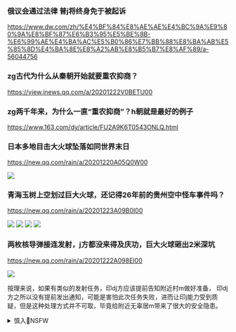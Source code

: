 ### 俄议会通过法律 普j将终身免于被起诉
https://www.dw.com/zh/%E4%BF%84%E8%AE%AE%E4%BC%9A%E9%80%9A%E8%BF%87%E6%B3%95%E5%BE%8B-%E6%99%AE%E4%BA%AC%E5%B0%86%E7%BB%88%E8%BA%AB%E5%85%8D%E4%BA%8E%E8%A2%AB%E8%B5%B7%E8%AF%89/a-56044756

### zg古代为什么从秦朝开始就要重农抑商？
https://view.inews.qq.com/a/20201222V0BETU00

### zg两千年来，为什么一直“重农抑商”？h朝就是最好的例子
https://www.163.com/dy/article/FU2A9K6T0543ONLQ.html

### 日本多地目击大火球坠落如同世界末日
https://new.qq.com/rain/a/20201220A05Q0W00

<img src="https://inews.gtimg.com/newsapp_bt/0/12934195050/">

### 青海玉树上空划过巨大火球，还记得26年前的贵州空中怪车事件吗？
https://new.qq.com/rain/a/20201223A09B0I00

<img src="https://inews.gtimg.com/newsapp_match/0/12947510833/">

<img src="https://inews.gtimg.com/newsapp_match/0/12947510828/">

<img src="https://inews.gtimg.com/newsapp_bt/0/12947510814/">

<img src="https://inews.gtimg.com/newsapp_bt/0/12947510816/">

### 两枚核导弹接连发射，j方都没来得及庆功，巨大火球砸出2米深坑
https://new.qq.com/rain/a/20201222A098EI00

<img src="https://inews.gtimg.com/newsapp_bt/0/12942970768/">

按理来说，如果有类似的发射任务，印dj方应该提前告知附近村m做好准备，
印dj方之所以没有提前发出通知，可能是害怕此次任务失败，进而让印j能力受到质疑，但是这种处理方式并不可取，毕竟给附近无辜居m带来了很大的安全隐患。

<details><summary>慎入🔞NSFW</summary>

Not Safe For Work
<img src="https://upload.wikimedia.org/wikipedia/commons/thumb/d/d3/Biohazard_Symbol_Specification.png/210px-Biohazard_Symbol_Specification.png">

<details><summary><b>风险自理Use At Your Own Risk🈲</summary>

### 二大爷｜认贼作父：g人为什么喜欢歌颂秦朝？
https://2newcenturynet.blogspot.com/2020/12/blog-post_334.html

我没有看过《大秦赋》，当然也不打算看——那张秦王抱着孩子站在qz中的剧照就已经告诉我这剧是什么套路。如果编剧再称职一点的话，还应该安排一个秦王深入百x家中促膝谈心，揭揭锅盖的细节。

鲁仲连说了这么一段话："彼秦者，弃礼义而上首功之国也，权使其士，虏使其民。彼即肆然而为帝，过而为政于天下，则连有蹈东海而死耳，吾不忍为之民也。"
这句话翻译成白话就是：秦国是一个不讲仁义专事杀伐的野蛮g家，以q术驾驭臣下，视百x如奴隶。如果让秦国统一称了帝，把秦制推广到天下，那么我鲁仲连就算是跳东海自杀，也绝不会苟且做它的顺m。

实际上《战国策》里面关于"虎狼之邦""天下苦秦久矣""不乐为秦民"之类的表述数不胜数。改变中国历史走向的长平之战，根本起因就是被韩国割让给秦国的上党郡百姓，宁可降赵也不愿意降秦，史记中的原话是"秦已拔上党，上党民不乐为秦而归赵……天下不乐为秦民之日久矣

蒙古人不事生产、专事杀伐，铁蹄横扫全世界，无人能敌。这种情况下，比蒙古人更为文明的国家一个接一个的倒下，包括令人惋惜的南宋。但这绝不说明，蒙古人的统一代表了历史前进的方向。相反，在火药、大炮、火器这类的热兵器发明之后，蒙古帝国很快就被扫进了历史的垃圾堆。
与此类似的还有盛极一时的阿拉伯帝国、奥斯曼帝国等。如今他们的后裔都龟缩在祖先的荣光中，再也起不来。

受害者拼命为加害者唱赞歌，这是比受害本身更可悲的人类惨剧。就像苏联大清洗时代，很多人被拖上刑场的时候，还不忘记高呼"斯大林万岁"一样。如果两千年后我们的觉悟都还没有赶上《战国策》中的那些祖先，那这两千年的苦难和荣光，只是笑话，不提也罢。

### 微信安全性存疑 只因肩负z治任务
https://www.rfa.org/mandarin/yataibaodao/meiti/hj-12232020160713.html

因安全考虑不愿透露姓名的zg独立媒体人刘先生形容，zg当j对微信的管控就是“斯塔西s查信件的现代版”：

“一个宪兵z治的sh会尽可能s查一切言l平台，专zzq搞白色恐怖就说明有些矛盾和危机已经无法蒙混过关了。

同样有f号经历的刘先生表示，自己发言时从来不进行自我s查，他想以“人头”来“试探微信s查的规律和底线”：

“我发现，微信主要监控10人以上的群和朋友圈，
敏感信息类会通过AI识别拦截，也就是你以为你发出去了，其实别人看不见。对zg而言，比起真相，‘讨论’才是头号威胁，毕竟很多维w话术和扭曲的新闻根本经不起推敲。

从事手机软件开发工作的王先生解释说，微信用户信息无法保密的原因就在于，微信使用的是客户端到服务器加密，而不是端到端加密：

“客户端加密就是除了你和对方，还有服务提供商知道你们说了什么，

他解释，微信采用客户端加密技术是故意为之：

zg所有的社交软件都要求有一个服务中心，z府不允许自己不能操纵的信息传播。这就是为什么，推特丶脸书丶Line这些社交通讯软件不能在大l使用的原因。

### 长平观察：2020年的“五m话语
https://www.dw.com/zh/%E9%95%BF%E5%B9%B3%E8%A7%82%E5%AF%9F2020%E5%B9%B4%E7%9A%84%E4%BA%94%E6%AF%9B%E8%AF%9D%E8%AF%AD/a-56040072

涨价，叫节日效应；失业，叫为sh输送人才；限电，叫有序用电；洪灾，叫水域面积扩大；破产，叫企业休眠；贫穷，叫待富人员；农民，叫新产业工人@原罪（巡洋舰

zgz府的掩盖z相、粗暴f城、强化管z和操弄世卫叫"正确集体记忆"。

十多年前，一个讽刺"五m话语"的帖子中网络广为流传：如果你说"这鸡蛋真难吃"，立即会遭到"五m的围攻："比前年的蛋已经进步很多了"；"五m：你就是吃这鸡蛋长大的，你有什么权利说这蛋不好吃？"； "再难吃也是自己家的鸡下的蛋，凭这个就不能说难吃

2020年，网m荣大一姐"创造了另外一条段子，迅速传播开来。那就是：假如你说"我觉得今天北j有点热"，"五m话语"变成这样："华盛顿热你怎么，双重标准"、"北j那么多积极正面的地方都不提，为什么只提天气热？我看你就是屁股坐歪了，说什么都别有用心"；"你这是给指控全球变暖递刀

前者说出一个"负面信息"，后者只是讲述一个"中性"的事实。前者呈现出防御心理，后者则是主动进攻。

</details>
</details>
